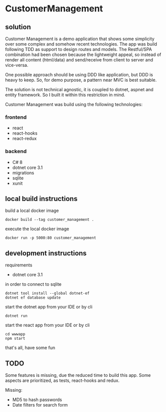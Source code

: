 # CustomerManagement

## solution

Customer Management is a demo application that shows some simplicity over some complex and somehow recent
technologies.
The app was build following TDD as support to design routes and models.
The Restful/SPA combination had been chosen because the lightweight appeal, so instead of render all content (html/data) and send/receive from client to server and vice-versa.

One possible approach should be using DDD like application, but DDD is heavy to keep.
So, for demo purpose, a pattern near MVC is best suitable.

The solution is not technical agnostic, it is coupled to dotnet, aspnet and entity framework.
So I built it within this restriction in mind. 

Customer Management was build using the following technologies:

### frontend
* react
* react-hooks
* react-redux

### backend
* C# 8
* dotnet core 3.1
* migrations
* sqlite
* xunit

## local build instructions

build a local docker image
```
docker build --tag customer_management .
```

execute the local docker image
```
docker run -p 5000:80 customer_management
```


## development instructions

requirements
* dotnet core 3.1

in order to connect to sqlite 
```
dotnet tool install --global dotnet-ef
dotnet ef database update
```

start the dotnet app from your IDE or by cli
```
dotnet run
```

start the react app from your IDE or by cli
```
cd wwwapp
npm start
```

that's all, have some fun

## TODO
Some features is missing, due the reduced time to build this app.
Some aspects are prioritized, as tests, react-hooks and redux.

Missing:
* MD5 to hash passwords
* Date filters for search form
